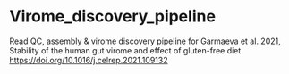 # Virome_discovery_pipeline

Read QC, assembly & virome discovery pipeline for Garmaeva et al. 2021,
Stability of the human gut virome and effect of gluten-free diet
https://doi.org/10.1016/j.celrep.2021.109132
 
